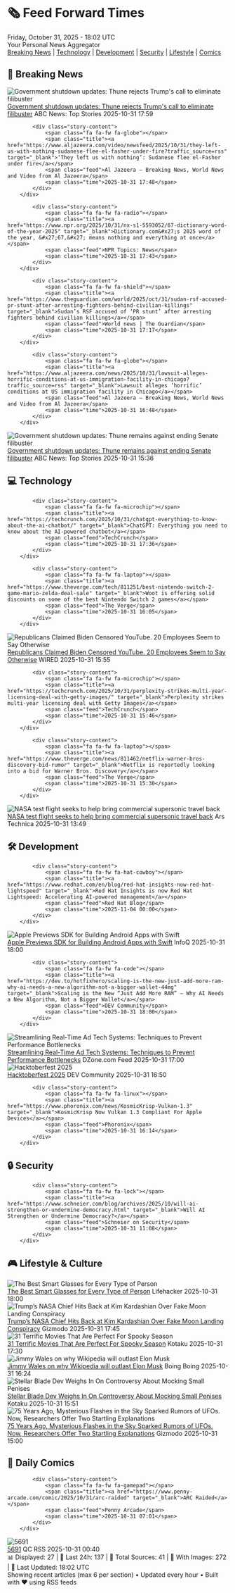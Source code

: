 <!-- Processing 54 RSS feeds at 2025-10-31 18:02:15 UTC -->
<!-- Processing: XKCD -->
<!-- Processing: Saturday Morning Breakfast Cereal -->
<!-- Processing: Penny Arcade -->
<!-- Processing: Garfield -->
<!-- Processing: Dilbert -->
<!-- Processing: Cyanide & Happiness -->
<!-- Processing: Questionable Content -->
<!-- Processing: Girl Genius -->
<!-- Processing: Dinosaur Comics -->
<!-- Processing: BBC World News -->
<!-- Processing: BBC Breaking News -->
<!-- Processing: Al Jazeera Breaking News -->
<!-- Processing: NPR News -->
<!-- Processing: Reuters Top News -->
<!-- Processing: ABC News Breaking -->
<!-- Processing: Guardian World News -->
<!-- Processing: TechCrunch -->
<!-- Processing: O'Reilly Radar -->
<!-- Processing: Lobsters Python -->
<!-- Processing: Dev.to -->
<!-- Processing: StackOverflow Blog -->
<!-- Processing: It's FOSS -->
<!-- Processing: OMG! Ubuntu -->
<!-- Processing: Linux.com -->
<!-- Processing: GitHub Blog -->
<!-- Processing: InfoQ -->
<!-- Processing: DZone -->
<!-- Processing: Martin Fowler -->
<!-- Processing: Coding Horror -->
<!-- Processing: Lifehacker -->
<!-- Processing: Gizmodo -->
<!-- Processing: Kotaku -->
<!-- Processing: Boing Boing -->
<!-- Processing: Krebs on Security -->
<!-- Generated 11 new posts out of 34 feeds processed -->
<div class="newspaper-header">
    <h1 class="newspaper-title">🗞️ Feed Forward Times</h1>
    <div class="newspaper-date">Friday, October 31, 2025 - 18:02 UTC</div>
    <div class="newspaper-subtitle">Your Personal News Aggregator</div>
</div>

<div class="newspaper-nav">
    <a href="#breaking">Breaking News</a> |
    <a href="#tech">Technology</a> |
    <a href="#dev">Development</a> |
    <a href="#security">Security</a> |
    <a href="#lifestyle">Lifestyle</a> |
    <a href="#webcomics">Comics</a>
</div>

<div class="news-section breaking-news" id="breaking">
<h2 class="section-header">🚨 Breaking News</h2>
<div class="stories-container">
<div class="story">
            <img src="https://s.abcnews.com/images/US/john-thune-13-gty-gmh-251031_1761926889174_hpMain_4x3t_384.jpg" alt="Government shutdown updates: Thune rejects Trump&#x27;s call to eliminate filibuster" class="story-image" loading="lazy" onerror="this.style.display='none'">
            <div class="story-content">
                <span class="fa fa-fw fa-tv"></span>
                <span class="title"><a href="https://abcnews.go.com/Politics/live-updates/government-shutdown-updates-senate-reconvene-monday-amid-funding/?id=126890075" target="_blank">Government shutdown updates: Thune rejects Trump&#x27;s call to eliminate filibuster</a></span>
                <span class="feed">ABC News: Top Stories</span>
                <span class="time">2025-10-31 17:59</span>
            </div>
        </div>
<div class="story">
            
            <div class="story-content">
                <span class="fa fa-fw fa-globe"></span>
                <span class="title"><a href="https://www.aljazeera.com/video/newsfeed/2025/10/31/they-left-us-with-nothing-sudanese-flee-el-fasher-under-fire?traffic_source=rss" target="_blank">‘They left us with nothing’: Sudanese flee el-Fasher under fire</a></span>
                <span class="feed">Al Jazeera – Breaking News, World News and Video from Al Jazeera</span>
                <span class="time">2025-10-31 17:48</span>
            </div>
        </div>
<div class="story">
            
            <div class="story-content">
                <span class="fa fa-fw fa-radio"></span>
                <span class="title"><a href="https://www.npr.org/2025/10/31/nx-s1-5593052/67-dictionary-word-of-the-year-2025" target="_blank">Dictionary.com&#x27;s 2025 word of the year, &#x27;67,&#x27; means nothing and everything at once</a></span>
                <span class="feed">NPR Topics: News</span>
                <span class="time">2025-10-31 17:43</span>
            </div>
        </div>
<div class="story">
            
            <div class="story-content">
                <span class="fa fa-fw fa-shield"></span>
                <span class="title"><a href="https://www.theguardian.com/world/2025/oct/31/sudan-rsf-accused-pr-stunt-after-arresting-fighters-behind-civilian-killings" target="_blank">Sudan’s RSF accused of ‘PR stunt’ after arresting fighters behind civilian killings</a></span>
                <span class="feed">World news | The Guardian</span>
                <span class="time">2025-10-31 17:17</span>
            </div>
        </div>
<div class="story">
            
            <div class="story-content">
                <span class="fa fa-fw fa-globe"></span>
                <span class="title"><a href="https://www.aljazeera.com/news/2025/10/31/lawsuit-alleges-horrific-conditions-at-us-immigration-facility-in-chicago?traffic_source=rss" target="_blank">Lawsuit alleges ‘horrific’ conditions at US immigration facility in Chicago</a></span>
                <span class="feed">Al Jazeera – Breaking News, World News and Video from Al Jazeera</span>
                <span class="time">2025-10-31 16:48</span>
            </div>
        </div>
<div class="story">
            <img src="https://s.abcnews.com/images/US/donald-trump-8-rt-gmh-251030_1761830179185_hpMain_4x3t_384.jpg" alt="Government shutdown updates: Thune remains against ending Senate filibuster" class="story-image" loading="lazy" onerror="this.style.display='none'">
            <div class="story-content">
                <span class="fa fa-fw fa-tv"></span>
                <span class="title"><a href="https://abcnews.go.com/Politics/live-updates/government-shutdown-updates-senate-reconvene-monday-amid-funding/?id=126890075" target="_blank">Government shutdown updates: Thune remains against ending Senate filibuster</a></span>
                <span class="feed">ABC News: Top Stories</span>
                <span class="time">2025-10-31 15:36</span>
            </div>
        </div>
</div>
</div>
<div class="news-section tech-news" id="tech">
<h2 class="section-header">💻 Technology</h2>
<div class="stories-container">
<div class="story">
            
            <div class="story-content">
                <span class="fa fa-fw fa-microchip"></span>
                <span class="title"><a href="https://techcrunch.com/2025/10/31/chatgpt-everything-to-know-about-the-ai-chatbot/" target="_blank">ChatGPT: Everything you need to know about the AI-powered chatbot</a></span>
                <span class="feed">TechCrunch</span>
                <span class="time">2025-10-31 17:36</span>
            </div>
        </div>
<div class="story">
            
            <div class="story-content">
                <span class="fa fa-fw fa-laptop"></span>
                <span class="title"><a href="https://www.theverge.com/tech/811251/best-nintendo-switch-2-game-mario-zelda-deal-sale" target="_blank">Woot is offering solid discounts on some of the best Nintendo Switch 2 games</a></span>
                <span class="feed">The Verge</span>
                <span class="time">2025-10-31 16:05</span>
            </div>
        </div>
<div class="story">
            <img src="https://media.wired.com/photos/6902821831f74da73555e886/master/pass/pol_biden_youtube_Getty.jpg" alt="Republicans Claimed Biden Censored YouTube. 20 Employees Seem to Say Otherwise" class="story-image" loading="lazy" onerror="this.style.display='none'">
            <div class="story-content">
                <span class="fa fa-fw fa-bolt"></span>
                <span class="title"><a href="https://www.wired.com/story/republicans-claim-biden-censored-youtube/" target="_blank">Republicans Claimed Biden Censored YouTube. 20 Employees Seem to Say Otherwise</a></span>
                <span class="feed">WIRED</span>
                <span class="time">2025-10-31 15:55</span>
            </div>
        </div>
<div class="story">
            
            <div class="story-content">
                <span class="fa fa-fw fa-microchip"></span>
                <span class="title"><a href="https://techcrunch.com/2025/10/31/perplexity-strikes-multi-year-licensing-deal-with-getty-images/" target="_blank">Perplexity strikes multi-year licensing deal with Getty Images</a></span>
                <span class="feed">TechCrunch</span>
                <span class="time">2025-10-31 15:46</span>
            </div>
        </div>
<div class="story">
            
            <div class="story-content">
                <span class="fa fa-fw fa-laptop"></span>
                <span class="title"><a href="https://www.theverge.com/news/811462/netflix-warner-bros-discovery-bid-rumor" target="_blank">Netflix is reportedly looking into a bid for Warner Bros. Discovery</a></span>
                <span class="feed">The Verge</span>
                <span class="time">2025-10-31 15:30</span>
            </div>
        </div>
<div class="story">
            <img src="https://cdn.arstechnica.net/wp-content/uploads/2025/10/x-59-500x500.jpg" alt="NASA test flight seeks to help bring commercial supersonic travel back" class="story-image" loading="lazy" onerror="this.style.display='none'">
            <div class="story-content">
                <span class="fa fa-fw fa-cog"></span>
                <span class="title"><a href="https://arstechnica.com/space/2025/10/nasa-test-flight-seeks-to-help-bring-commercial-supersonic-travel-back/" target="_blank">NASA test flight seeks to help bring commercial supersonic travel back</a></span>
                <span class="feed">Ars Technica</span>
                <span class="time">2025-10-31 13:49</span>
            </div>
        </div>
</div>
</div>
<div class="news-section dev-news" id="dev">
<h2 class="section-header">🛠️ Development</h2>
<div class="stories-container">
<div class="story">
            
            <div class="story-content">
                <span class="fa fa-fw fa-hat-cowboy"></span>
                <span class="title"><a href="https://www.redhat.com/en/blog/red-hat-insights-now-red-hat-lightspeed" target="_blank">Red Hat Insights is now Red Hat Lightspeed: Accelerating AI-powered management</a></span>
                <span class="feed">Red Hat Blog</span>
                <span class="time">2025-11-04 00:00</span>
            </div>
        </div>
<div class="story">
            <img src="https://res.infoq.com/news/2025/10/swift-sdk-android/en/headerimage/swift-android-sdk-1761933258310.jpeg" alt="Apple Previews SDK for Building Android Apps with Swift" class="story-image" loading="lazy" onerror="this.style.display='none'">
            <div class="story-content">
                <span class="fa fa-fw fa-info-circle"></span>
                <span class="title"><a href="https://www.infoq.com/news/2025/10/swift-sdk-android/?utm_campaign=infoq_content&utm_source=infoq&utm_medium=feed&utm_term=global" target="_blank">Apple Previews SDK for Building Android Apps with Swift</a></span>
                <span class="feed">InfoQ</span>
                <span class="time">2025-10-31 18:00</span>
            </div>
        </div>
<div class="story">
            
            <div class="story-content">
                <span class="fa fa-fw fa-code"></span>
                <span class="title"><a href="https://dev.to/hotfixhero/scaling-is-the-new-just-add-more-ram-why-ai-needs-a-new-algorithm-not-a-bigger-wallet-44mg" target="_blank">Scaling is the New “Just Add More RAM” — Why AI Needs a New Algorithm, Not a Bigger Wallet</a></span>
                <span class="feed">DEV Community</span>
                <span class="time">2025-10-31 18:00</span>
            </div>
        </div>
<div class="story">
            <img src="https://dz2cdn1.dzone.com/thumbnail?fid=18721981&w=600" alt="Streamlining Real-Time Ad Tech Systems: Techniques to Prevent Performance Bottlenecks" class="story-image" loading="lazy" onerror="this.style.display='none'">
            <div class="story-content">
                <span class="fa fa-fw fa-newspaper"></span>
                <span class="title"><a href="https://dzone.com/articles/streamlining-real-time-ad-tech-systems-techniques" target="_blank">Streamlining Real-Time Ad Tech Systems: Techniques to Prevent Performance Bottlenecks</a></span>
                <span class="feed">DZone.com Feed</span>
                <span class="time">2025-10-31 17:00</span>
            </div>
        </div>
<div class="story">
            <img src="https://media2.dev.to/dynamic/image/width=800%2Cheight=%2Cfit=scale-down%2Cgravity=auto%2Cformat=auto/https%3A%2F%2Fdev-to-uploads.s3.amazonaws.com%2Fuploads%2Farticles%2F4rwg6wdsnz1m0b1tampb.png" alt="Hacktoberfest 2025" class="story-image" loading="lazy" onerror="this.style.display='none'">
            <div class="story-content">
                <span class="fa fa-fw fa-code"></span>
                <span class="title"><a href="https://dev.to/lowla/hacktoberfest-2025-9fj" target="_blank">Hacktoberfest 2025</a></span>
                <span class="feed">DEV Community</span>
                <span class="time">2025-10-31 16:50</span>
            </div>
        </div>
<div class="story">
            
            <div class="story-content">
                <span class="fa fa-fw fa-linux"></span>
                <span class="title"><a href="https://www.phoronix.com/news/KosmicKrisp-Vulkan-1.3" target="_blank">KosmicKrisp Now Vulkan 1.3 Compliant For Apple Devices</a></span>
                <span class="feed">Phoronix</span>
                <span class="time">2025-10-31 16:14</span>
            </div>
        </div>
</div>
</div>
<div class="news-section security-news" id="security">
<h2 class="section-header">🔒 Security</h2>
<div class="stories-container">
<div class="story">
            
            <div class="story-content">
                <span class="fa fa-fw fa-lock"></span>
                <span class="title"><a href="https://www.schneier.com/blog/archives/2025/10/will-ai-strengthen-or-undermine-democracy.html" target="_blank">Will AI Strengthen or Undermine Democracy?</a></span>
                <span class="feed">Schneier on Security</span>
                <span class="time">2025-10-31 11:08</span>
            </div>
        </div>
</div>
</div>
<div class="news-section lifestyle-news" id="lifestyle">
<h2 class="section-header">🎮 Lifestyle & Culture</h2>
<div class="stories-container">
<div class="story">
            <img src="https://lifehacker.com/imagery/articles/01K8XJ6N4KQDCVZDQA6NHY233X/hero-image.webp" alt="The Best Smart Glasses for Every Type of Person" class="story-image" loading="lazy" onerror="this.style.display='none'">
            <div class="story-content">
                <span class="fa fa-fw fa-life-ring"></span>
                <span class="title"><a href="https://lifehacker.com/tech/the-best-smart-glasses-for-every-type-of-user?utm_medium=RSS" target="_blank">The Best Smart Glasses for Every Type of Person</a></span>
                <span class="feed">Lifehacker</span>
                <span class="time">2025-10-31 18:00</span>
            </div>
        </div>
<div class="story">
            <img src="https://gizmodo.com/app/uploads/2025/10/edu_srch_celebrate_the_50th_anniversary_apollo11-1280x853.jpg" alt="Trump’s NASA Chief Hits Back at Kim Kardashian Over Fake Moon Landing Conspiracy" class="story-image" loading="lazy" onerror="this.style.display='none'">
            <div class="story-content">
                <span class="fa fa-fw fa-computer"></span>
                <span class="title"><a href="https://gizmodo.com/trumps-nasa-chief-hits-back-at-kim-kardashian-over-fake-moon-landing-conspiracy-2000680141" target="_blank">Trump’s NASA Chief Hits Back at Kim Kardashian Over Fake Moon Landing Conspiracy</a></span>
                <span class="feed">Gizmodo</span>
                <span class="time">2025-10-31 17:45</span>
            </div>
        </div>
<div class="story">
            <img src="https://kotaku.com/app/uploads/2024/09/0b5948899f280fadfa85cfc8cb77a138-1280x720.jpg" alt="31 Terrific Movies That Are Perfect For Spooky Season" class="story-image" loading="lazy" onerror="this.style.display='none'">
            <div class="story-content">
                <span class="fa fa-fw fa-gamepad"></span>
                <span class="title"><a href="https://kotaku.com/best-halloween-movies-disney-scary-spooky-1851654060" target="_blank">31 Terrific Movies That Are Perfect For Spooky Season</a></span>
                <span class="feed">Kotaku</span>
                <span class="time">2025-10-31 17:30</span>
            </div>
        </div>
<div class="story">
            <img src="https://i0.wp.com/boingboing.net/wp-content/uploads/2025/10/jimmy-wales.jpg?fit=1200%2C800&amp;quality=60&amp;ssl=1" alt="Jimmy Wales on why Wikipedia will outlast Elon Musk" class="story-image" loading="lazy" onerror="this.style.display='none'">
            <div class="story-content">
                <span class="fa fa-fw fa-arrow-right"></span>
                <span class="title"><a href="https://boingboing.net/2025/10/31/jimmy-wales-on-why-wikipedia-will-outlast-elon-musk.html" target="_blank">Jimmy Wales on why Wikipedia will outlast Elon Musk</a></span>
                <span class="feed">Boing Boing</span>
                <span class="time">2025-10-31 16:24</span>
            </div>
        </div>
<div class="story">
            <img src="https://kotaku.com/app/uploads/2025/10/crabhand-1280x716.jpg" alt="Stellar Blade Dev Weighs In On Controversy About Mocking Small Penises" class="story-image" loading="lazy" onerror="this.style.display='none'">
            <div class="story-content">
                <span class="fa fa-fw fa-gamepad"></span>
                <span class="title"><a href="https://kotaku.com/stellar-blade-shift-up-crab-hand-small-penis-hateful-expression-apology-nikke-2000640487" target="_blank">Stellar Blade Dev Weighs In On Controversy About Mocking Small Penises</a></span>
                <span class="feed">Kotaku</span>
                <span class="time">2025-10-31 15:51</span>
            </div>
        </div>
<div class="story">
            <img src="https://gizmodo.com/app/uploads/2025/10/transients-1280x853.jpg" alt="75 Years Ago, Mysterious Flashes in the Sky Sparked Rumors of UFOs. Now, Researchers Offer Two Startling Explanations" class="story-image" loading="lazy" onerror="this.style.display='none'">
            <div class="story-content">
                <span class="fa fa-fw fa-computer"></span>
                <span class="title"><a href="https://gizmodo.com/75-years-ago-mysterious-flashes-in-the-sky-sparked-rumors-of-ufos-now-researchers-offer-two-startling-explanations-2000679967" target="_blank">75 Years Ago, Mysterious Flashes in the Sky Sparked Rumors of UFOs. Now, Researchers Offer Two Startling Explanations</a></span>
                <span class="feed">Gizmodo</span>
                <span class="time">2025-10-31 15:00</span>
            </div>
        </div>
</div>
</div>
<div class="news-section webcomics-section" id="webcomics">
<h2 class="section-header">🎨 Daily Comics</h2>
<div class="stories-container">
<div class="story">
            
            <div class="story-content">
                <span class="fa fa-fw fa-gamepad"></span>
                <span class="title"><a href="https://www.penny-arcade.com/comic/2025/10/31/arc-raided" target="_blank">ARC Raided</a></span>
                <span class="feed">Penny Arcade</span>
                <span class="time">2025-10-31 07:01</span>
            </div>
        </div>
<div class="story">
            <img src="http://www.questionablecontent.net/comics/5691.png" alt="5691" class="story-image" loading="lazy" onerror="this.style.display='none'">
            <div class="story-content">
                <span class="fa fa-fw fa-music"></span>
                <span class="title"><a href="http://questionablecontent.net/view.php?comic=5691" target="_blank">5691</a></span>
                <span class="feed">QC RSS</span>
                <span class="time">2025-10-31 00:40</span>
            </div>
        </div>
</div>
</div>

<div class="newspaper-footer">
    <div class="stats">
        📊 Displayed: 27 | 📅 Last 24h: 137 | 📡 Total Sources: 41 | 📸 With Images: 272 |
        🔄 Last Updated: 18:02 UTC
    </div>
    <div class="footer-note">
        Showing recent articles (max 6 per section) • Updated every hour • Built with ❤️ using RSS feeds
    </div>
</div>
